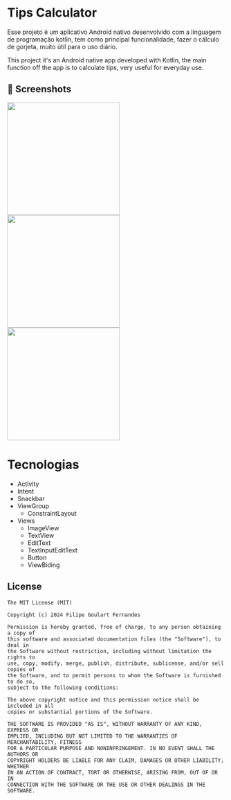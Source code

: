# Tips Calculator
  Esse projeto é um aplicativo Android nativo desenvolvido com a linguagem de programação kotlin, tem como principal funcionalidade, fazer o cálculo de gorjeta, muito útil para o uso diário.
  
  This project it's an Android native app developed with Kotlin, the main function off the app is to calculate tips, very useful for everyday use. 

## :camera_flash: Screenshots
<!-- You can add more screenshots here if you like -->
  <img src="https://github.com/user-attachments/assets/7798029f-f8b1-49fe-aa92-9840953767b6" width= 260/>  
  <img src="https://github.com/user-attachments/assets/5ad29f07-90a6-4146-a5e1-5cbca09500e4" width= 260/>
  <img src="https://github.com/user-attachments/assets/8676c482-225f-41ff-bc26-f26b7c71ed7c" width= 260/>

# Tecnologias

- Activity
- Intent
- Snackbar
- ViewGroup
  - ConstraintLayout
- Views
  - ImageView
  - TextView
  - EditText
  - TextInputEditText
  - Button
  - ViewBiding


## License
```
The MIT License (MIT)

Copyright (c) 2024 Filipe Goulart Fernandes

Permission is hereby granted, free of charge, to any person obtaining a copy of
this software and associated documentation files (the "Software"), to deal in
the Software without restriction, including without limitation the rights to
use, copy, modify, merge, publish, distribute, sublicense, and/or sell copies of
the Software, and to permit persons to whom the Software is furnished to do so,
subject to the following conditions:

The above copyright notice and this permission notice shall be included in all
copies or substantial portions of the Software.

THE SOFTWARE IS PROVIDED "AS IS", WITHOUT WARRANTY OF ANY KIND, EXPRESS OR
IMPLIED, INCLUDING BUT NOT LIMITED TO THE WARRANTIES OF MERCHANTABILITY, FITNESS
FOR A PARTICULAR PURPOSE AND NONINFRINGEMENT. IN NO EVENT SHALL THE AUTHORS OR
COPYRIGHT HOLDERS BE LIABLE FOR ANY CLAIM, DAMAGES OR OTHER LIABILITY, WHETHER
IN AN ACTION OF CONTRACT, TORT OR OTHERWISE, ARISING FROM, OUT OF OR IN
CONNECTION WITH THE SOFTWARE OR THE USE OR OTHER DEALINGS IN THE SOFTWARE.
```
